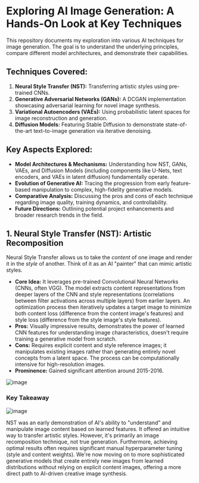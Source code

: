 # Exploring AI Image Generation: A Hands-On Look at Key Techniques

This repository documents my exploration into various AI techniques for image generation.
The goal is to understand the underlying principles, compare different model architectures, and demonstrate their capabilities.

## Techniques Covered:

1.  **Neural Style Transfer (NST):** Transferring artistic styles using pre-trained CNNs.
2.  **Generative Adversarial Networks (GANs):** A DCGAN implementation showcasing adversarial learning for novel image synthesis.
3.  **Variational Autoencoders (VAEs):** Using probabilistic latent spaces for image reconstruction and generation.
4.  **Diffusion Models:** Featuring Stable Diffusion to demonstrate state-of-the-art text-to-image generation via iterative denoising.

## Key Aspects Explored:

*   **Model Architectures & Mechanisms:** Understanding how NST, GANs, VAEs, and Diffusion Models (including components like U-Nets, text encoders, and VAEs in latent diffusion) fundamentally operate.
*   **Evolution of Generative AI:** Tracing the progression from early feature-based manipulation to complex, high-fidelity generative models.
*   **Comparative Analysis:** Discussing the pros and cons of each technique regarding image quality, training dynamics, and controllability.
*   **Future Directions:** Outlining potential project enhancements and broader research trends in the field.

## 1. Neural Style Transfer (NST): Artistic Recomposition

Neural Style Transfer allows us to take the *content* of one image and render it in the *style* of another. Think of it as an AI "painter" that can mimic artistic styles.

*   **Core Idea:** It leverages pre-trained Convolutional Neural Networks (CNNs, often VGG). The model extracts content representations from deeper layers of the CNN and style representations (correlations between filter activations across multiple layers) from earlier layers. An optimization process then iteratively updates a target image to minimize both content loss (difference from the content image's features) and style loss (difference from the style image's style features).
*   **Pros:** Visually impressive results, demonstrates the power of learned CNN features for understanding image characteristics, doesn't require training a generative model from scratch.
*   **Cons:** Requires explicit content and style reference images; it manipulates existing images rather than generating entirely novel concepts from a latent space. The process can be computationally intensive for high-resolution images.
*   **Prominence:** Gained significant attention around 2015-2016.

![image](https://github.com/user-attachments/assets/3d76b7f5-f059-47a1-bc66-a08daa34e587)


### Key Takeaway

![image](https://github.com/user-attachments/assets/1d74f73c-4b16-4f1b-81e8-c113b7f57321)


NST was an early demonstration of AI's ability to "understand" and manipulate image content based on learned features. It offered an intuitive way to transfer artistic styles. However, it's primarily an image recomposition technique, not true generation. Furthermore, achieving optimal results often requires significant manual hyperparameter tuning (style and content weights). We're now moving on to more sophisticated generative models that create entirely new images from learned distributions without relying on explicit content images, offering a more direct path to AI-driven creative image synthesis.
